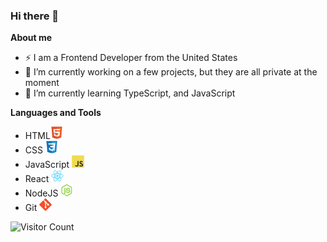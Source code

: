 ### Hi there 👋


**About me**
- ⚡ I am a Frontend Developer from the United States
- 🔭 I’m currently working on a few projects, but they are all private at the moment
- 🌱 I’m currently learning TypeScript, and JavaScript



**Languages and Tools**

- HTML<img src="https://raw.githubusercontent.com/devicons/devicon/master/icons/html5/html5-original.svg" alt="HTML5" width="20" height="20"/>
- CSS <img src="https://raw.githubusercontent.com/devicons/devicon/master/icons/css3/css3-original.svg" alt="CSS3" width="20" height="20"/>
- JavaScript <img src="https://raw.githubusercontent.com/devicons/devicon/master/icons/javascript/javascript-original.svg" alt="JavaScript" width="20" height="20"/>
- React <img src="https://raw.githubusercontent.com/devicons/devicon/master/icons/react/react-original.svg" alt="React" width="20" height="20"/>
- NodeJS <img src="https://raw.githubusercontent.com/devicons/devicon/master/icons/nodejs/nodejs-original.svg" alt="Node.js" width="20" height="20"/>
- Git <img src="https://raw.githubusercontent.com/devicons/devicon/master/icons/git/git-original.svg" alt="Git" width="20" height="20"/> 

![Visitor Count](https://profile-counter.glitch.me/sscottdev/count.svg)




